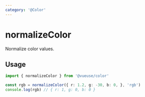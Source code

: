 ```yaml
---
category: '@Color'
---
```


# normalizeColor

Normalize color values.

## Usage

```ts
import { normalizeColor } from '@vueuse/color'

const rgb = normalizeColor({ r: 1.2, g: -30, b: 0, }, 'rgb')
console.log(rgb) // { r: 1, g: 0, b: 0 }
```
